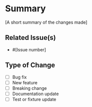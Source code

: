 # Summary

[A short summary of the changes made]

## Related Issue(s)

* #[Issue number]

## Type of Change

* [ ] Bug fix
* [ ] New feature
* [ ] Breaking change
* [ ] Documentation update
* [ ] Test or fixture update
